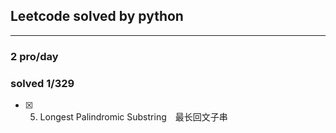 ## Leetcode solved by python

------
### 2 pro/day
### solved 1/329
- [x] 5. Longest Palindromic Substring　最长回文子串
